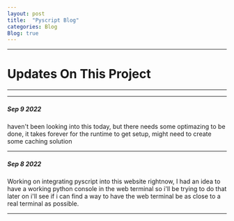 ```yaml
---
layout: post
title:  "Pyscript Blog"
categories: Blog
Blog: true
---
```




---
# Updates On This Project 
---

---
##### Sep 9 2022

haven't been looking into this today, but there needs some optimazing to be done, it takes forever for the runtime to get setup, might need to create some caching solution

---

##### Sep 8 2022

Working on integrating pyscript into this website rightnow, I had an idea to have a working python console in the web terminal so i'll be trying to do that
later on i'll see if i can find a way to have the web terminal be as close to a real terminal as possible.

---
